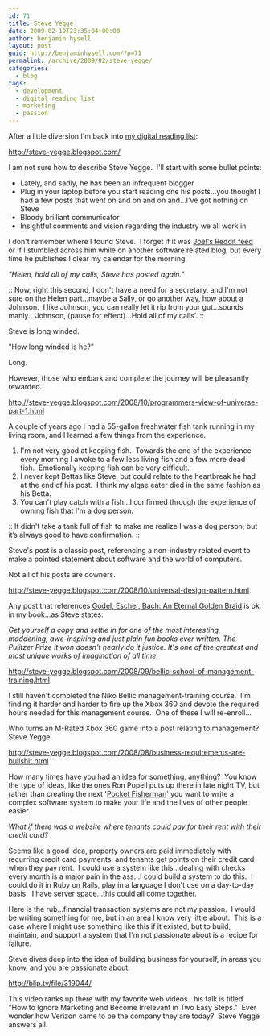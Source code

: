 ```yaml
---
id: 71
title: Steve Yegge
date: 2009-02-19T23:35:04+00:00
author: benjamin hysell
layout: post
guid: http://benjaminhysell.com/?p=71
permalink: /archive/2009/02/steve-yegge/
categories:
  - blog
tags:
  - development
  - digital reading list
  - marketing
  - passion
---
```

After a little diversion I'm back into <a href="http://benjaminhysell.com/archive/2009/01/my-digital-reading-list/">my digital reading list</a>:

<a href="http://steve-yegge.blogspot.com/">http://steve-yegge.blogspot.com/</a>

I am not sure how to describe Steve Yegge.  I'll start with some bullet points:
<ul>
	<li>Lately, and sadly, he has been an infrequent blogger</li>
	<li>Plug in your laptop before you start reading one his posts...you thought I had a few posts that went on and on and on and...I've got nothing on Steve</li>
	<li>Bloody brilliant communicator</li>
	<li>Insightful comments and vision regarding the industry we all work in</li>
</ul>
I don't remember where I found Steve.  I forget if it was <a href="http://www.reddit.com/r/joel/">Joel's Reddit feed</a> or if I stumbled across him while on another software related blog, but every time he publishes I clear my calendar for the morning.

<em>"Helen, hold all of my calls, Steve has posted again."</em>

:: Now, right this second, I don't have a need for a secretary, and I'm not sure on the Helen part...maybe a Sally, or go another way, how about a Johnson.  I like Johnson, you can really let it rip from your gut...sounds manly.  'Johnson, (pause for effect)...Hold all of my calls'. ::

Steve is long winded.

"How long winded is he?"

Long.

However, those who embark and complete the journey will be pleasantly rewarded.

<a href="http://steve-yegge.blogspot.com/2008/10/programmers-view-of-universe-part-1.html">http://steve-yegge.blogspot.com/2008/10/programmers-view-of-universe-part-1.html</a>

A couple of years ago I had a 55-gallon freshwater fish tank running in my living room, and I learned a few things from the experience.
<ol>
	<li>I'm not very good at keeping fish.  Towards the end of the experience every morning I awoke to a few less living fish and a few more dead fish.  Emotionally keeping fish can be very difficult.</li>
	<li>I never kept Bettas like Steve, but could relate to the heartbreak he had at the end of his post.  I think my algae eater died in the same fashion as his Betta.</li>
	<li>You can't play catch with a fish...I confirmed through the experience of owning fish that I'm a dog person.</li>
</ol>
:: It didn't take a tank full of fish to make me realize I was a dog person, but it’s always good to have confirmation. ::

Steve's post is a classic post, referencing a non-industry related event to make a pointed statement about software and the world of computers.

Not all of his posts are downers.

<a href="http://steve-yegge.blogspot.com/2008/10/universal-design-pattern.html">http://steve-yegge.blogspot.com/2008/10/universal-design-pattern.html</a>

Any post that references <a href="http://www.amazon.com/gp/product/0465026567?ie=UTF8&amp;tag=benjahysel-20&amp;linkCode=as2&amp;camp=1789&amp;creative=390957&amp;creativeASIN=0465026567">Godel, Escher, Bach: An Eternal Golden Braid</a> is ok in my book...as Steve states:

<em>Get yourself a copy and settle in for one of the most interesting, maddening, awe-inspiring and just plain fun books ever written. The Pulitzer Prize it won doesn't nearly do it justice. It's one of the greatest and most unique works of imagination of all time.</em>

<a href="http://steve-yegge.blogspot.com/2008/09/bellic-school-of-management-training.html">http://steve-yegge.blogspot.com/2008/09/bellic-school-of-management-training.html</a>

I still haven't completed the Niko Bellic management-training course.  I'm finding it harder and harder to fire up the Xbox 360 and devote the required hours needed for this management course.  One of these I will re-enroll...

Who turns an M-Rated Xbox 360 game into a post relating to management?  Steve Yegge.

<a href="http://steve-yegge.blogspot.com/2008/08/business-requirements-are-bullshit.html">http://steve-yegge.blogspot.com/2008/08/business-requirements-are-bullshit.html</a>

How many times have you had an idea for something, anything?  You know the type of ideas, like the ones Ron Popeil puts up there in late night TV, but rather than creating the next '<a href="https://www.ronco.com/PocketFisherman/Default.aspx">Pocket Fisherman</a>' you want to write a complex software system to make your life and the lives of other people easier.

<em>What if there was a website where tenants could pay for their rent with their credit card?</em>

Seems like a good idea, property owners are paid immediately with recurring credit card payments, and tenants get points on their credit card when they pay rent.  I could use a system like this...dealing with checks every month is a major pain in the ass...I could build a system to do this.  I could do it in Ruby on Rails, play in a language I don't use on a day-to-day basis.  I have server space...this could all come together.

Here is the rub...financial transaction systems are not my passion.  I would be writing something for me, but in an area I know very little about.  This is a case where I might use something like this if it existed, but to build, maintain, and support a system that I'm not passionate about is a recipe for failure.

Steve dives deep into the idea of building business for yourself, in areas you know, and you are passionate about.

<a href="http://blip.tv/file/319044/">http://blip.tv/file/319044/</a>

This video ranks up there with my favorite web videos...his talk is titled "How to Ignore Marketing and Become Irrelevant in Two Easy Steps."  Ever wonder how Verizon came to be the company they are today?  Steve Yegge answers all.